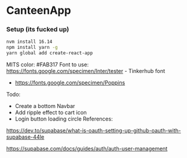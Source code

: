 # CanteenApp

### Setup (its fucked up)

```bash
nvm install 16.14
npm install yarn -g
yarn global add create-react-app
```

MITS color: #FAB317
Font to use: https://fonts.google.com/specimen/Inter/tester - Tinkerhub font

- https://fonts.google.com/specimen/Poppins

Todo:

- Create a bottom Navbar
- Add ripple effect to cart icon
- Login button loading circle
References:

https://dev.to/supabase/what-is-oauth-setting-up-github-oauth-with-supabase-44le

https://supabase.com/docs/guides/auth/auth-user-management
